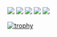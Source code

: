 ![](http://github-profile-summary-cards.vercel.app/api/cards/profile-details?username=44232502&count_private=true&theme=dracula)
![](http://github-profile-summary-cards.vercel.app/api/cards/repos-per-language?username=44232502&count_private=true&theme=dracula)
![](http://github-profile-summary-cards.vercel.app/api/cards/most-commit-language?username=44232502&count_private=true&theme=dracula)
![](http://github-profile-summary-cards.vercel.app/api/cards/stats?username=44232502&count_private=true&theme=dracula)
![](http://github-profile-summary-cards.vercel.app/api/cards/productive-time?username=44232502&count_private=true&theme=dracula&utcOffset=8)

[![trophy](https://github-profile-trophy.vercel.app/?username=44232502&count_private=true&theme=onedark&column=7)](https://github.com/ryo-ma/github-profile-trophy)
